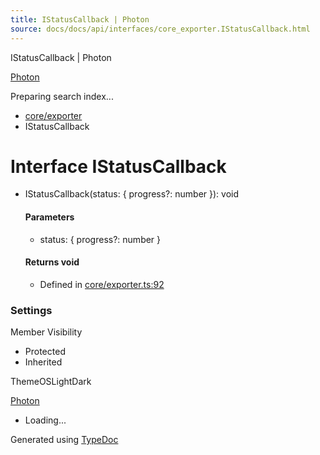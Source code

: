 ```yaml
---
title: IStatusCallback | Photon
source: docs/docs/api/interfaces/core_exporter.IStatusCallback.html
---
```


IStatusCallback | Photon

[Photon](../index.md)




Preparing search index...

* [core/exporter](../modules/core_exporter.md)
* IStatusCallback

# Interface IStatusCallback

* IStatusCallback(status: { progress?: number }): void

  #### Parameters

  + status: { progress?: number }

  #### Returns void

  + Defined in [core/exporter.ts:92](https://github.com/mwhite454/photon/blob/main/packages/photon/src/core/exporter.ts#L92)

### Settings

Member Visibility

* Protected
* Inherited

ThemeOSLightDark

[Photon](../index.md)

* Loading...

Generated using [TypeDoc](https://typedoc.org/)
